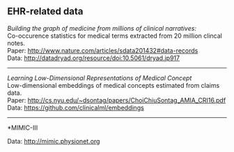 ## EHR-related data

*Building the graph of medicine from millions of clinical narratives:*  
Co-occurence statistics for medical terms extracted from 20 million clincal notes.  
Paper: http://www.nature.com/articles/sdata201432#data-records  
Data: http://datadryad.org/resource/doi:10.5061/dryad.jp917  

***

*Learning Low-Dimensional Representations of Medical Concept*  
Low-dimensional embeddings of medical concepts estimated from claims data.  
Paper: http://cs.nyu.edu/~dsontag/papers/ChoiChiuSontag_AMIA_CRI16.pdf  
Data: https://github.com/clinicalml/embeddings  

***

*MIMIC-III

Data: http://mimic.physionet.org
